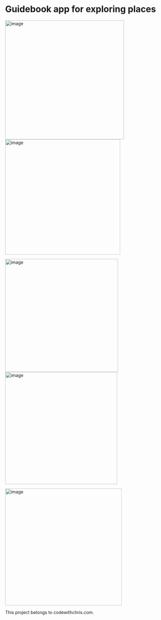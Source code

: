 # Guidebook app for exploring places 


<img width="382" alt="image" src="https://github.com/cagrisayir/Guidebook/assets/44059539/e2c26cb9-fe4b-4eeb-a845-bf2e7c840686">  <img width="370" alt="image" src="https://github.com/cagrisayir/Guidebook/assets/44059539/11f1de6f-2da5-4fad-ae17-b224eef86ca6">

<img width="363" alt="image" src="https://github.com/cagrisayir/Guidebook/assets/44059539/c8dd040a-b80d-48c6-8064-1027985ebdb5">  <img width="360" alt="image" src="https://github.com/cagrisayir/Guidebook/assets/44059539/2ba8f290-8527-4bca-acec-295c35b30b35">

<img width="375" alt="image" src="https://github.com/cagrisayir/Guidebook/assets/44059539/49f5886e-4d04-4560-ae97-fe73e07b1db6">

This project belongs to codewithchris.com. 
